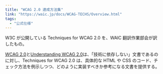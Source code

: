 ```yaml
---
title: "WCAG 2.0 達成方法集"
link: "https://waic.jp/docs/WCAG-TECHS/Overview.html"
tags:
  - "公式仕様"
---
```


W3C が公開している Techniques for WCAG 2.0 を、WAIC 翻訳作業部会が訳したもの。

[WCAG 2.0](https://waic.jp/docs/WCAG20/Overview.html)と[Understanding WCAG 2.0](https://waic.jp/docs/UNDERSTANDING-WCAG20/Overview.html)は、「技術に依存しない」文書であるのに対し、Techniques for WCAG 2.0 は、具体的な HTML や CSS のコード、チェック方法を例示しつつ、どのように実装すべきか参考になる文書を提供する。
